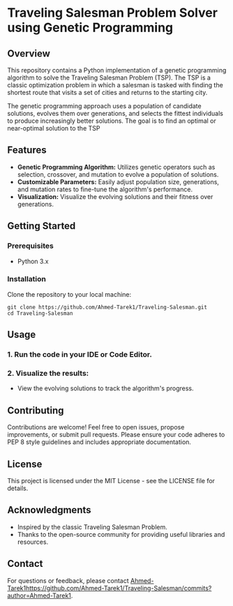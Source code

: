 # Traveling Salesman Problem Solver using Genetic Programming

## Overview
This repository contains a Python implementation of a genetic programming algorithm to solve the Traveling Salesman Problem (TSP). The TSP is a classic optimization problem in which a salesman is tasked with finding the shortest route that visits a set of cities and returns to the starting city.

The genetic programming approach uses a population of candidate solutions, evolves them over generations, and selects the fittest individuals to produce increasingly better solutions. The goal is to find an optimal or near-optimal solution to the TSP

## Features
- **Genetic Programming Algorithm:** Utilizes genetic operators such as selection, crossover, and mutation to evolve a population of solutions.
- **Customizable Parameters:** Easily adjust population size, generations, and mutation rates to fine-tune the algorithm's performance.
- **Visualization:** Visualize the evolving solutions and their fitness over generations.

## Getting Started
### Prerequisites
- Python 3.x
### Installation
Clone the repository to your local machine:

```
git clone https://github.com/Ahmed-Tarek1/Traveling-Salesman.git
cd Traveling-Salesman
```

## Usage
### 1. Run the code in your IDE or Code Editor.
### 2. Visualize the results:
- View the evolving solutions to track the algorithm's progress.

## Contributing
Contributions are welcome! Feel free to open issues, propose improvements, or submit pull requests. Please ensure your code adheres to PEP 8 style guidelines and includes appropriate documentation.

## License
This project is licensed under the MIT License - see the LICENSE file for details.

## Acknowledgments
- Inspired by the classic Traveling Salesman Problem.
- Thanks to the open-source community for providing useful libraries and resources.
## Contact
For questions or feedback, please contact [Ahmed-Tarek1](https://github.com/Ahmed-Tarek1/Traveling-Salesman/commits?author=Ahmed-Tarek1)https://github.com/Ahmed-Tarek1/Traveling-Salesman/commits?author=Ahmed-Tarek1.
